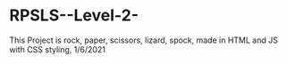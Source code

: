 # RPSLS--Level-2-
This Project is rock, paper, scissors, lizard, spock, made in HTML and JS with CSS styling, 1/6/2021